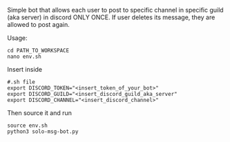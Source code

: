 Simple bot that allows each user to post to specific channel in specific guild (aka server) in discord ONLY ONCE. If user deletes its message, they are allowed to post again.

Usage:

    cd PATH_TO_WORKSPACE
    nano env.sh

Insert inside 

    #.sh file
    export DISCORD_TOKEN="<insert_token_of_your_bot>"
    export DISCORD_GUILD="<insert_discord_guild_aka_server"
    export DISCORD_CHANNEL="<insert_discord_channel>"

Then source it and run

    source env.sh
    python3 solo-msg-bot.py 